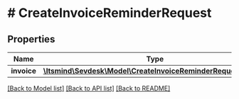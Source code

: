 # # CreateInvoiceReminderRequest

## Properties

Name | Type | Description | Notes
------------ | ------------- | ------------- | -------------
**invoice** | [**\Itsmind\\Sevdesk\Model\CreateInvoiceReminderRequestInvoice**](CreateInvoiceReminderRequestInvoice.md) |  |

[[Back to Model list]](../../README.md#models) [[Back to API list]](../../README.md#endpoints) [[Back to README]](../../README.md)
